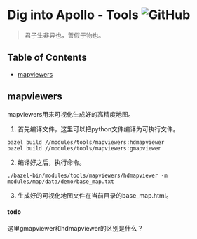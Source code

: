 # Dig into Apollo - Tools ![GitHub](https://img.shields.io/github/license/daohu527/Dig-into-Apollo.svg?style=popout)

> 君子生非异也，善假于物也。

## Table of Contents

- [mapviewers](#mapviewers)



## mapviewers
mapviewers用来可视化生成好的高精度地图。

1. 首先编译文件，这里可以把python文件编译为可执行文件。
```
bazel build //modules/tools/mapviewers:hdmapviewer
bazel build //modules/tools/mapviewers:gmapviewer
```

2. 编译好之后，执行命令。
```
./bazel-bin/modules/tools/mapviewers/hdmapviewer -m modules/map/data/demo/base_map.txt
```

3. 生成好的可视化地图文件在当前目录的base_map.html。

#### todo
这里gmapviewer和hdmapviewer的区别是什么？




